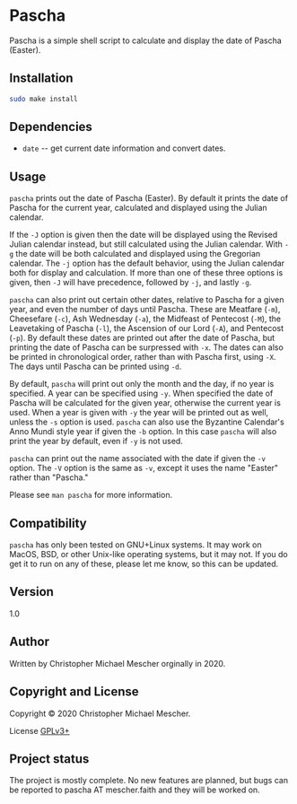 # Pascha
Pascha is a simple shell script to calculate and display the date of Pascha
(Easter).

## Installation

``` sh
sudo make install
```

## Dependencies

- `date` -- get current date information and convert dates.

## Usage

`pascha` prints out the date of Pascha (Easter). By default it prints the date of
Pascha for the current year, calculated and displayed using the Julian calendar.

If the `-J` option is given then the date will be displayed using the
Revised Julian calendar instead, but still calculated using the Julian calendar.
With `-g` the date will be both calculated and displayed using the
Gregorian calendar. The `-j` option has the default behavior, using the
Julian calendar both for display and calculation. If more than one of these
three options is given, then `-J` will have precedence, followed by
`-j`, and lastly `-g`.

`pascha` can also print out certain other dates, relative to Pascha for a given
year, and even the number of days until Pascha. These are Meatfare (`-m`),
Cheesefare (`-c`), Ash Wednesday (`-a`), the Midfeast of Pentecost (`-M`), the
Leavetaking of Pascha (`-l`), the Ascension of our Lord (`-A`), and Pentecost
(`-p`). By default these dates are printed out after the date of Pascha, but
printing the date of Pascha can be surpressed with `-x`. The dates can also be
printed in chronological order, rather than with Pascha first, using `-X`. The
days until Pascha can be printed using `-d`.

By default, `pascha` will print out only the month and the day, if no year is
specified. A year can be specified using `-y`. When specified the date of Pascha
will be calculated for the given year, otherwise the current year is used. When
a year is given with `-y` the year will be printed out as well, unless the `-s`
option is used. `pascha` can also use the Byzantine Calendar's Anno Mundi style
year if given the `-b` option. In this case `pascha` will also print the year by
default, even if `-y` is not used.

`pascha` can print out the name associated with the date if given the `-v`
option. The `-V` option is the same as `-v`, except it uses the name "Easter"
rather than "Pascha."

Please see `man pascha` for more information.

## Compatibility

`pascha` has only been tested on GNU+Linux systems. It may work on MacOS, BSD,
or other Unix-like operating systems, but it may not. If you do get it to run on
any of these, please let me know, so this can be updated.

## Version

1.0

## Author

Written by Christopher Michael Mescher orginally in 2020.

## Copyright and License

Copyright © 2020 Christopher Michael Mescher.

License [GPLv3+](https://gnu.org/licenses/gpl.html)

## Project status

The project is mostly complete. No new features are planned, but bugs can be
reported to pascha AT mescher.faith and they will be worked on.

